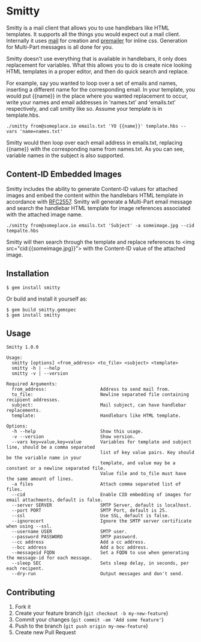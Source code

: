 # Smitty

Smitty is a mail client that allows you to use handlebars like HTML templates. It supports all the things you would expect out a mail client. Internally it uses [mail](https://github.com/mikel/mail) for creation and [premailer](https://github.com/alexdunae/premailer/) for inline css. Generation for Multi-Part messages is all done for you.

Smitty doesn't use everything that is available in handlebars, it only does replacement for variables. What this allows you to do is create nice looking HTML templates in a proper editor, and then do quick search and replace. 

For example, say you wanted to loop over a set of emails and names, inserting a different name for the corresponding email. In your template, you would put {{name}} in the place where you wanted replacement to occur, write your names and email addresses in 'names.txt' and 'emails.txt' respectively, and call smitty like so. Assume your template is in template.hbs.

    ./smitty from@someplace.io emails.txt 'YO {{name}}' template.hbs --vars 'name=names.txt' 
    
Smitty would then loop over each email address in emails.txt, replacing {{name}} with the corresponding name from names.txt. As you can see, variable names in the subject is also supported.

## Content-ID Embedded Images

Smitty includes the ability to generate Content-ID values for attached images and embed the content within the handlebars HTML template in accordance with [RFC2557](http://tools.ietf.org/html/rfc2557#page-8). Smitty will generate a Multi-Part email message and search the handlebar HTML template for image references associated with the attached image name.

    ./smitty from@someplace.io emails.txt 'Subject' -a someimage.jpg --cid tempalte.hbs

Smitty will then search through the template and replace references to \<img src="cid:{{someimage.jpg}}"\> with the Content-ID value of the attached image.

## Installation

    $ gem install smitty

Or build and install it yourself as:

    $ gem build smitty.gemspec
    $ gem install smitty

## Usage

    Smitty 1.0.0

    Usage:
      smitty [options] <from_address> <to_file> <subject> <template>
      smitty -h | --help
      smitty -v | --version

    Required Arguments:
      from_address:                    Address to send mail from.
      to_file:                         Newline separated file containing recipient addresses.
      subject:                         Mail subject, can have handlebar replacements.
      template:                        Handlebars like HTML template.

    Options:
      -h --help                        Show this usage.
      -v --version                     Show version.
      --vars key=value,key=value       Variables for template and subject line, should be a comma separated
                                       list of key value pairs. Key should be the variable name in your
                                       template, and value may be a constant or a newline separated file.
                                       Value file and to_file must have the same amount of lines.
      -a files                         Attach comma separated list of files.
      --cid                            Enable CID embedding of images for email attachments, default is false.
      --server SERVER                  SMTP Server, default is localhost.
      --port PORT                      SMTP Port, default is 25.
      --ssl                            Use SSL, default is false.
      --ignorecert                     Ignore the SMTP server certificate when using --ssl.
      --username USER                  SMTP user.
      --password PASSWORD              SMTP password.
      --cc address                     Add a cc address.
      --bcc address                    Add a bcc address.
      --messageid FQDN                 Set a FQDN to use when generating the message-id for each message.
      --sleep SEC                      Sets sleep delay, in seconds, per each recipent.
      --dry-run                        Output messages and don't send.

## Contributing

1. Fork it
2. Create your feature branch (`git checkout -b my-new-feature`)
3. Commit your changes (`git commit -am 'Add some feature'`)
4. Push to the branch (`git push origin my-new-feature`)
5. Create new Pull Request
